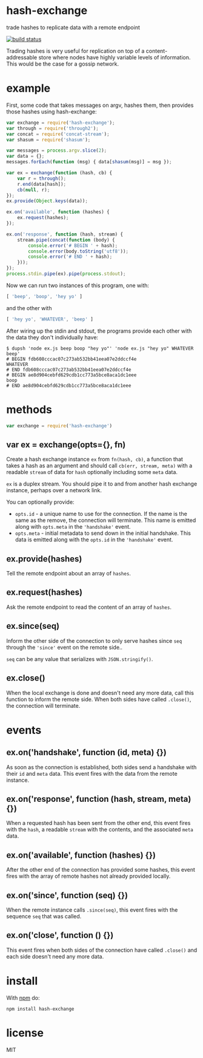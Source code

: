 # hash-exchange

trade hashes to replicate data with a remote endpoint

[![build status](https://secure.travis-ci.org/substack/hash-exchange.png)](http://travis-ci.org/substack/hash-exchange)

Trading hashes is very useful for replication on top of a content-addressable
store where nodes have highly variable levels of information. This would be the
case for a gossip network.

# example

First, some code that takes messages on argv, hashes them, then provides those
hashes using hash-exchange:

``` js
var exchange = require('hash-exchange');
var through = require('through2');
var concat = require('concat-stream');
var shasum = require('shasum');

var messages = process.argv.slice(2);
var data = {};
messages.forEach(function (msg) { data[shasum(msg)] = msg });

var ex = exchange(function (hash, cb) {
    var r = through();
    r.end(data[hash]);
    cb(null, r);
});
ex.provide(Object.keys(data));

ex.on('available', function (hashes) {
    ex.request(hashes);
});

ex.on('response', function (hash, stream) {
    stream.pipe(concat(function (body) {
        console.error('# BEGIN ' + hash);
        console.error(body.toString('utf8'));
        console.error('# END ' + hash);
    }));
});
process.stdin.pipe(ex).pipe(process.stdout);
```

Now we can run two instances of this program, one with:

``` js
[ 'beep', 'boop', 'hey yo' ]
```

and the other with

``` js
[ 'hey yo', 'WHATEVER', 'beep' ]
```

After wiring up the stdin and stdout, the programs provide each other with the
data they don't individually have:

```
$ dupsh 'node ex.js beep boop "hey yo"' 'node ex.js "hey yo" WHATEVER beep'
# BEGIN fdb608cccac07c273ab532bb41eea07e2ddccf4e
WHATEVER
# END fdb608cccac07c273ab532bb41eea07e2ddccf4e
# BEGIN ae8d904cebfd629cdb1cc773a5bce8aca1dc1eee
boop
# END ae8d904cebfd629cdb1cc773a5bce8aca1dc1eee
```

# methods

``` js
var exchange = require('hash-exchange')
```

## var ex = exchange(opts={}, fn)

Create a hash exchange instance `ex` from `fn(hash, cb)`, a function that takes a
hash as an argument and should call `cb(err, stream, meta)` with a readable
`stream` of data for `hash` optionally including some `meta` data.

`ex` is a duplex stream. You should pipe it to and from another hash exchange
instance, perhaps over a network link.

You can optionally provide:

* `opts.id` - a unique name to use for the connection. If the name is the same
as the remove, the connection will terminate. This name is emitted along with
`opts.meta` in the `'handshake'` event.
* `opts.meta` - initial metadata to send down in the initial handshake. This
data is emitted along with the `opts.id` in the `'handshake'` event.

## ex.provide(hashes)

Tell the remote endpoint about an array of `hashes`.

## ex.request(hashes)

Ask the remote endpoint to read the content of an array of `hashes`.

## ex.since(seq)

Inform the other side of the connection to only serve hashes since `seq` through
the `'since'` event on the remote side..

`seq` can be any value that serializes with `JSON.stringify()`.

## ex.close()

When the local exchange is done and doesn't need any more data, call this
function to inform the remote side. When both sides have called `.close()`, the
connection will terminate.

# events

## ex.on('handshake', function (id, meta) {})

As soon as the connection is established, both sides send a handshake with their
`id` and `meta` data. This event fires with the data from the remote instance.

## ex.on('response', function (hash, stream, meta) {})

When a requested hash has been sent from the other end, this event fires with
the `hash`, a readable `stream` with the contents, and the associated `meta`
data.

## ex.on('available', function (hashes) {})

After the other end of the connection has provided some hashes, this event fires
with the array of remote hashes not already provided locally.

## ex.on('since', function (seq) {})

When the remote instance calls `.since(seq)`, this event fires with the sequence
`seq` that was called.

## ex.on('close', function () {})

This event fires when both sides of the connection have called `.close()` and
each side doesn't need any more data.

# install

With [npm](https://npmjs.org) do:

```
npm install hash-exchange
```

# license

MIT
